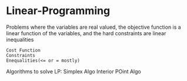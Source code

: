 # Linear-Programming
Problems where the variables are real valued, the objective function is a linear function of the variables, and the hard constraints are linear inequalities

    Cost Function
    Constraints
    Enequalities(<= or = mostly)

Algorithms to solve LP:
  Simplex Algo
  Interior POint Algo
